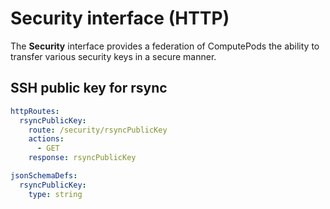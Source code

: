 # Security interface (HTTP)

The **Security** interface provides a federation of ComputePods the
ability to transfer various security keys in a secure manner.

## SSH public key for rsync

```yaml
httpRoutes:
  rsyncPublicKey:
    route: /security/rsyncPublicKey
    actions:
      - GET
    response: rsyncPublicKey
```

```yaml
jsonSchemaDefs:
  rsyncPublicKey:
    type: string
```
